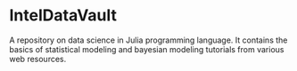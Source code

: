 # IntelDataVault
A repository on data science in Julia programming language. It contains the basics of statistical modeling and bayesian modeling tutorials from various web resources.
